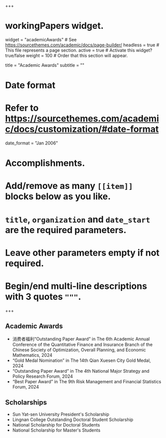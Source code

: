 +++
# workingPapers widget.
widget = "academicAwards"  # See https://sourcethemes.com/academic/docs/page-builder/
headless = true  # This file represents a page section.
active = true  # Activate this widget? true/false
weight = 100  # Order that this section will appear.

title = "Academic Awards"
subtitle = ""

# Date format
#   Refer to https://sourcethemes.com/academic/docs/customization/#date-format
date_format = "Jan 2006"

# Accomplishments.
#   Add/remove as many `[[item]]` blocks below as you like.
#   `title`, `organization` and `date_start` are the required parameters.
#   Leave other parameters empty if not required.
#   Begin/end multi-line descriptions with 3 quotes `"""`.
+++
<h2>Academic Awards</h2>
<ul>
  <li>消费者福利“Outstanding Paper Award” in The 6th Academic Annual Conference of the Quantitative Finance and Insurance Branch of the Chinese Society of Optimization, Overall Planning, and Economic Mathematics, 2024</li>
  
  <li>“Gold Medal Nomination” in The 14th Qian Xuesen City Gold Medal, 2024</li>
  
  <li>“Outstanding Paper Award” in The 4th National Major Strategy and Policy Research Forum, 2024</li>
  
  <li>“Best Paper Award” in The 9th Risk Management and Financial Statistics Forum, 2024</li>
</ul>

<h2>Scholarships</h2>
<ul>
  <li>Sun Yat-sen University President's Scholarship</li>
  
  <li>Lingnan College Outstanding Doctoral Student Scholarship</li>
  
  <li>National Scholarship for Doctoral Students</li>
  
  <li>National Scholarship for Master's Students</li>
</ul>


